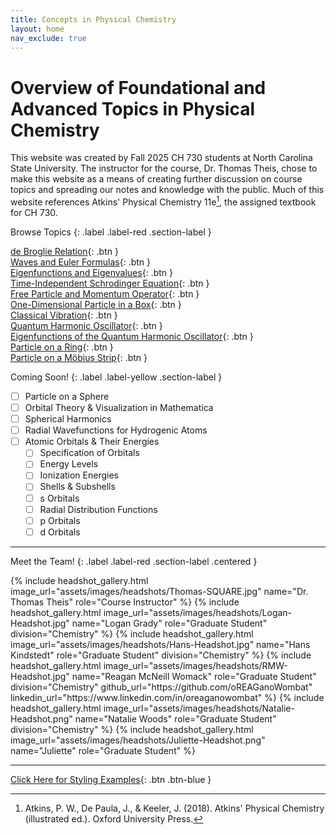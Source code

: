 ```yaml
---
title: Concepts in Physical Chemistry
layout: home
nav_exclude: true
---
```


# Overview of Foundational and Advanced Topics in Physical Chemistry
This website was created by Fall 2025 CH 730 students at North Carolina State University. The instructor for the course, Dr. Thomas Theis, chose to make this website as a means of creating further discussion on course topics and spreading our notes and knowledge with the public. Much of this website references Atkins' Physical Chemistry 11e[^1], the assigned textbook for CH 730.

Browse Topics
{: .label .label-red .section-label }

[de Broglie Relation](de-broglie-relation.html){: .btn } \
[Waves and Euler Formulas](waves-and-euler-formulas.html){: .btn } \
[Eigenfunctions and Eigenvalues](Eigenfunctions-and-Eigenvalues.html){: .btn } \
[Time-Independent Schrodinger Equation](time-independent-schrodinger-equation.html){: .btn } \
[Free Particle and Momentum Operator](free-particle-and-momentum-operator.html){: .btn } \
[One-Dimensional Particle in a Box](1D-Particle-in-a-Box.html){: .btn } \
[Classical Vibration](Classical-Vibration.html){: .btn } \
[Quantum Harmonic Oscillator](Harmonic-Oscillator.html){: .btn } \
[Eigenfunctions of the Quantum Harmonic Oscillator](Eigenfunctions-of-the-Quantum-Harmonic-Oscillator.html){: .btn } \
[Particle on a Ring](Particle-In-A-Ring.html){: .btn } \
[Particle on a Möbius Strip](particle-mobius-strip.html){: .btn } 

Coming Soon!
{: .label .label-yellow .section-label }

- [ ] Particle on a Sphere
- [ ] Orbital Theory & Visualization in Mathematica
- [ ] Spherical Harmonics
- [ ] Radial Wavefunctions for Hydrogenic Atoms
- [ ] Atomic Orbitals & Their Energies
  - [ ] Specification of Orbitals
  - [ ] Energy Levels
  - [ ] Ionization Energies
  - [ ] Shells & Subshells
  - [ ] s Orbitals
  - [ ] Radial Distribution Functions
  - [ ] p Orbitals
  - [ ] d Orbitals

---

Meet the Team!
{: .label .label-red .section-label .centered }

<div class="headshot-gallery">
{% include headshot_gallery.html
    image_url="assets/images/headshots/Thomas-SQUARE.jpg"
    name="Dr. Thomas Theis"
    role="Course Instructor"
%}
{% include headshot_gallery.html
    image_url="assets/images/headshots/Logan-Headshot.jpg"
    name="Logan Grady"
    role="Graduate Student"
    division="Chemistry"
%}
{% include headshot_gallery.html
    image_url="assets/images/headshots/Hans-Headshot.jpg"
    name="Hans Kindstedt"
    role="Graduate Student"
    division="Chemistry"
%}
{% include headshot_gallery.html
    image_url="assets/images/headshots/RMW-Headshot.jpg"
    name="Reagan McNeill Womack"
    role="Graduate Student"
    division="Chemistry"
    github_url="https://github.com/oREAGanoWombat"
    linkedin_url="https://www.linkedin.com/in/oreaganowombat"
%}
{% include headshot_gallery.html
    image_url="assets/images/headshots/Natalie-Headshot.png"
    name="Natalie Woods"
    role="Graduate Student"
    division="Chemistry"
%}
{% include headshot_gallery.html
    image_url="assets/images/headshots/Juliette-Headshot.png"
    name="Juliette"
    role="Graduate Student"
%}
</div>

---

[Click Here for Styling Examples](Components-Example.html){: .btn .btn-blue }

[^1]: Atkins, P. W., De Paula, J., & Keeler, J. (2018). Atkins' Physical Chemistry (illustrated ed.). Oxford University Press.
